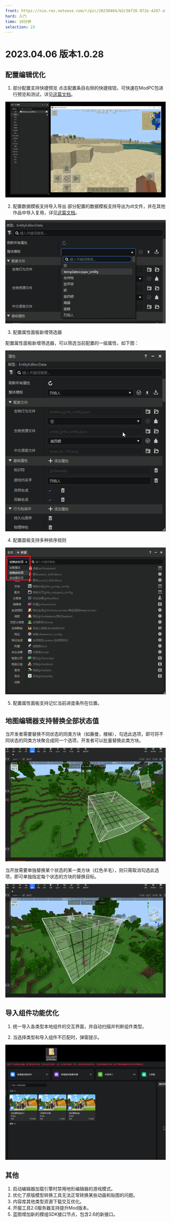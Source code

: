 ```yaml
---
front: https://nie.res.netease.com/r/pic/20230404/b2c56f26-072e-4287-a79a-a78d6470ee2b.png
hard: 入门
time: 10分钟
selection: 23
---
```


# 2023.04.06 版本1.0.28
## 配置编辑优化
1. 部分配置支持快捷预览
点击配置条目右侧的快捷按钮，可快速在ModPC包进行预览和测试，详见[这篇文档](../../20-玩法开发/11-组装简单玩法/0-关卡编辑器.md)。

![图片](./images/230406/quick_test1.gif)


2. 配置数据模板支持导入导出
部分配置的数据模板支持导出为dt文件，并在其他作品中导入复用，详见[这篇文档](../../15-资源管理/13-配置数据模板.md)。

![](./images/230406/applydt.png)

3. 配置属性面板新增筛选器

配置属性面板新增筛选器，可以筛选当前配置的一级属性，如下图：

![](./images/230406/editconfig_filter.gif)

4. 配置面板支持多种排序规则

![](./images/230406/config_panel1.png)

5. 配置属性面板支持记忆当前进度条所在位置。

## 地图编辑器支持替换全部状态值
当开发者需要替换不同状态的同类方块（如藤曼，楼梯），勾选此选项，即可将不同状态的同类方块聚合成同一个选项，开发者可以批量替换此类方块。

![](./images/230406/all_state_replace.gif)

当开放需要单独替换某个状态的某一类方块（红色羊毛），则只需取消勾选此选项，即可单独指定每个状态的方块的替换目标。

![](./images/230406/single_state_replace.gif)



## 导入组件功能优化
1. 统一导入各类型本地组件的交互界面，并自动扫描并判断组件类型。

2. 当选择类型和导入组件不匹配时，弹窗提示。

![](./images/230406/importwork.gif)

## 其他

1. 启动编辑器加载引擎时禁用地形编辑器的游戏模式。
2. 优化了原版模型转换工具无法正常转换某些动画和贴图的问题。
3. 内容库其他类型资源下载交互优化。
4. 开服工具2.0服务器支持提升Mod版本。
5. 蓝图增加新的模组SDK接口节点，包含2.6的新接口。